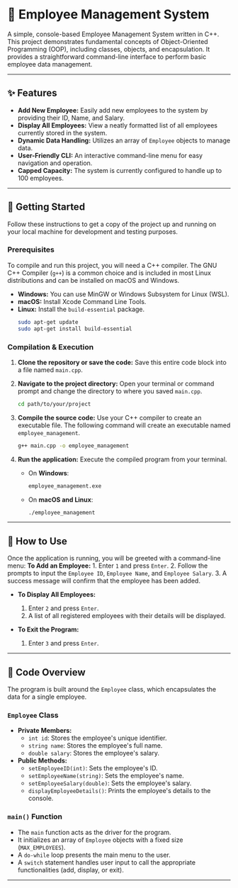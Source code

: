 # 🏢 Employee Management System

A simple, console-based Employee Management System written in C++. This project demonstrates fundamental concepts of Object-Oriented Programming (OOP), including classes, objects, and encapsulation. It provides a straightforward command-line interface to perform basic employee data management.

---

## ✨ Features

*   **Add New Employee:** Easily add new employees to the system by providing their ID, Name, and Salary.
*   **Display All Employees:** View a neatly formatted list of all employees currently stored in the system.
*   **Dynamic Data Handling:** Utilizes an array of `Employee` objects to manage data.
*   **User-Friendly CLI:** An interactive command-line menu for easy navigation and operation.
*   **Capped Capacity:** The system is currently configured to handle up to 100 employees.

---

## 🚀 Getting Started

Follow these instructions to get a copy of the project up and running on your local machine for development and testing purposes.

### Prerequisites

To compile and run this project, you will need a C++ compiler. The GNU C++ Compiler (`g++`) is a common choice and is included in most Linux distributions and can be installed on macOS and Windows.

*   **Windows:** You can use MinGW or Windows Subsystem for Linux (WSL).
*   **macOS:** Install Xcode Command Line Tools.
*   **Linux:** Install the `build-essential` package.
    ```sh
    sudo apt-get update
    sudo apt-get install build-essential
    ```

### Compilation & Execution

1.  **Clone the repository or save the code:**
    Save this entire code block into a file named `main.cpp`.

2.  **Navigate to the project directory:**
    Open your terminal or command prompt and change the directory to where you saved `main.cpp`.
    ```sh
    cd path/to/your/project
    ```

3.  **Compile the source code:**
    Use your C++ compiler to create an executable file. The following command will create an executable named `employee_management`.
    ```sh
    g++ main.cpp -o employee_management
    ```

4.  **Run the application:**
    Execute the compiled program from your terminal.

    *   On **Windows**:
        ```sh
        employee_management.exe
        ```
    *   On **macOS and Linux**:
        ```sh
        ./employee_management
        ```

---

## 📖 How to Use

Once the application is running, you will be greeted with a command-line menu:
 **To Add an Employee:**
    1.  Enter `1` and press `Enter`.
    2.  Follow the prompts to input the `Employee ID`, `Employee Name`, and `Employee Salary`.
    3.  A success message will confirm that the employee has been added.

*   **To Display All Employees:**
    1.  Enter `2` and press `Enter`.
    2.  A list of all registered employees with their details will be displayed.

*   **To Exit the Program:**
    1.  Enter `3` and press `Enter`.

---

## 🔧 Code Overview

The program is built around the `Employee` class, which encapsulates the data for a single employee.

### `Employee` Class

*   **Private Members:**
    *   `int id`: Stores the employee's unique identifier.
    *   `string name`: Stores the employee's full name.
    *   `double salary`: Stores the employee's salary.
*   **Public Methods:**
    *   `setEmployeeID(int)`: Sets the employee's ID.
    *   `setEmployeeName(string)`: Sets the employee's name.
    *   `setEmployeeSalary(double)`: Sets the employee's salary.
    *   `displayEmployeeDetails()`: Prints the employee's details to the console.

### `main()` Function

*   The `main` function acts as the driver for the program.
*   It initializes an array of `Employee` objects with a fixed size (`MAX_EMPLOYEES`).
*   A `do-while` loop presents the main menu to the user.
*   A `switch` statement handles user input to call the appropriate functionalities (add, display, or exit).

---
